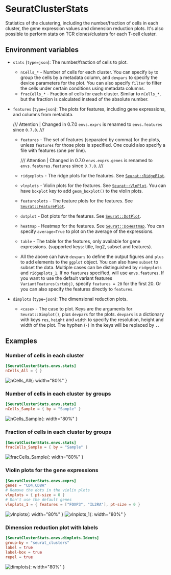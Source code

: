 # SeuratClusterStats

Statistics of the clustering, including the number/fraction of cells in each cluster, the gene expression values and dimension reduction plots. It's also possible to perform stats on TCR clones/clusters for each T-cell cluster.

## Environment variables

- `stats` (`type=json`): The number/fraction of cells to plot.
    * `nCells_*` - Number of cells for each cluster.
        You can specify `by` to group the cells by a metadata column,
        and `devpars` to specify the device parameters for the plot.
        You can also specify `filter` to filter the cells under certain
        conditions using metadata columns.
    * `fracCells_*` - Fraction of cells for each cluster.
        Similar to `nCells_*`, but the fraction is calculated
        instead of the absolute number.
- `features` (`type=json`): The plots for features, including gene expressions,
    and columns from metadata.

    /// Attention | Changed in 0.7.0
    `envs.exprs` is renamed to `envs.features` since `0.7.0`.
    ///

    * `features` - The set of features (separated by comma) for the plots,
        unless `features` for those plots is specified.
        One could also specify a file with features (one per line).

        /// Attention | Changed in 0.7.0
        `envs.exprs.genes` is renamed to `envs.features.features` since `0.7.0`.
        ///

    * `ridgeplots` - The ridge plots for the features.
        See [`Seurat::RidgePlot`](https://satijalab.org/seurat/reference/ridgeplot).
    * `vlnplots` - Violin plots for the features.
        See [`Seurat::VlnPlot`](https://satijalab.org/seurat/reference/vlnplot).
        You can have `boxplot` key to add `geom_boxplot()` to the violin plots.
    * `featureplots` - The feature plots for the features.
        See [`Seurat::FeaturePlot`](https://satijalab.org/seurat/reference/featureplot).
    * `dotplot` - Dot plots for the features.
        See [`Seurat::DotPlot`](https://satijalab.org/seurat/reference/dotplot).
    * `heatmap` - Heatmap for the features.
        See [`Seurat::DoHeatmap`](https://satijalab.org/seurat/reference/doheatmap).
        You can specify `average=True` to plot on the average of the expressions.
    * `table` - The table for the features, only available for gene expressions.
        (supported keys: title, log2, subset and features).
    * All the above can have `devpars` to define the output figures
        and `plus` to add elements to the `ggplot` object.
        You can also have `subset` to subset the data.
        Multiple cases can be distinguished by `ridgeplots` and
        `ridgeplots_1`.
        If no `features` specified, will use `envs.features`. If you want to use
        the default variant features `VariantFeatures(srtobj)`, specify
        `features = 20` for the first 20. Or you can also specify the features
        directly to `features`.
- `dimplots` (`type=json`): The dimensional reduction plots.
    * `<case>` - The case to plot.
        Keys are the arguments for `Seurat::Dimplot()`, plus `devpars`
        for the plots. `devpars` is a dictionary with keys `res`,
        `height` and `width` to specify the resolution, height and
        width of the plot. The hyphen (`-`) in the keys will be replaced
        by `.`.


## Examples

### Number of cells in each cluster

```toml
[SeuratClusterStats.envs.stats]
nCells_All = { }
```

![nCells_All](images/SeuratClusterStats_nCells_All.png){: width="80%" }

### Number of cells in each cluster by groups

```toml
[SeuratClusterStats.envs.stats]
nCells_Sample = { by = "Sample" }
```

![nCells_Sample](images/SeuratClusterStats_nCells_Sample.png){: width="80%" }

### Fraction of cells in each cluster by groups

```toml
[SeuratClusterStats.envs.stats]
fracCells_Sample = { by = "Sample" }
```

![fracCells_Sample](images/SeuratClusterStats_fracCells_Sample.png){: width="80%" }

### Violin plots for the gene expressions

```toml
[SeuratClusterStats.envs.exprs]
genes = "CD4,CD8A"
# Remove the dots in the violin plots
vlnplots = { pt-size = 0 }
# Don't use the default genes
vlnplots_1 = { features = ["FOXP3", "IL2RA"], pt-size = 0 }
```

![vlnplots](images/SeuratClusterStats_vlnplots.png){: width="80%" }
![vlnplots_1](images/SeuratClusterStats_vlnplots_1.png){: width="80%" }

### Dimension reduction plot with labels

```toml
[SeuratClusterStats.envs.dimplots.Idents]
group-by = "seurat_clusters"
label = true
label-box = true
repel = true
```

![dimplots](images/SeuratClusterStats_dimplots.png){: width="80%" }
